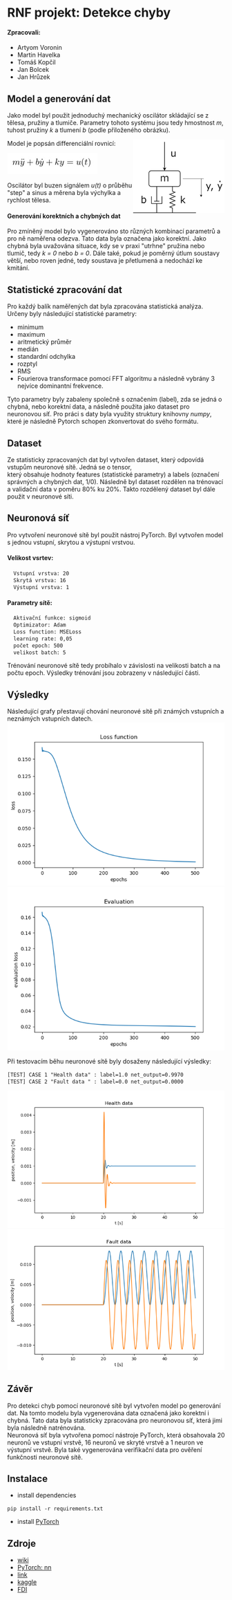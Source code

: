 # RNF projekt: Detekce chyby

#### Zpracovali: 
- Artyom Voronin
- Martin Havelka
- Tomáš Kopčil
- Jan Bolcek
- Jan Hrůzek

## Model a generování dat
Jako model byl použit jednoduchý mechanický oscilátor skládající se z tělesa, pružiny a tlumiče. Parametry tohoto
systému jsou tedy hmostnost *m*, tuhost pružiny *k* a tlumení *b* (podle přiloženého obrázku).

<img align="right" width="213" height="170" src="doc/img/harmonic_oscillator.png">

Model je popsán differenciální rovnicí:

![](doc/img/model_eq.png)

Oscilátor byl buzen signálem *u(t)* o průběhu "step" a sinus a měrena byla výchylka a rychlost tělesa.

#### Generování korektních a chybných dat
Pro zmíněný model bylo vygenerováno sto různých kombinací parametrů a pro ně naměřena odezva. Tato data byla označena
jako korektní.
Jako chybná byla uvažována situace, kdy se v praxi "utrhne" pružina nebo tlumič, tedy *k = 0* nebo *b = 0*. Dále také,
pokud je poměrný útlum soustavy větší, nebo roven jedné, tedy soustava je přetlumená a nedochází ke kmitání. 

## Statistické zpracování dat
Pro každý balík naměřených dat byla zpracována statistická analýza. Určeny byly následující statistické parametry:
- minimum
- maximum
- aritmetický průměr
- medián
- standardní odchylka
- rozptyl
- RMS
- Fourierova transformace pomocí FFT algoritmu a následně vybrány 3 nejvíce dominantní frekvence.

Tyto parametry byly zabaleny společně s označením (label), zda se jedná o chybná, nebo korektní data, a následně
použita jako dataset pro neuronovou síť.
Pro práci s daty byla využity struktury knihovny *numpy*, které je následně Pytorch schopen zkonvertovat do svého
formátu.
## Dataset
Ze statisticky zpracovaných dat byl vytvořen dataset, který odpovídá vstupům neuronové sítě. Jedná se o tensor,  
který obsahuje hodnoty features (statistické parametry) a labels (označení správných a chybných dat, 1/0). Následně byl
dataset rozdělen na trénovací a validační data v poměru 80% ku 20%. Takto rozdělený dataset byl dále použit v neuronové
síti.

## Neuronová síť
Pro vytvoření neuronové sítě byl použit nástroj PyTorch. Byl vytvořen model s jednou vstupní, skrytou a výstupní
vrstvou.  

  #### Velikost vsrtev:
      Vstupní vrstva: 20
      Skrytá vrstva: 16
      Výstupní vrstva: 1

  #### Parametry sítě:
      Aktivační funkce: sigmoid
      Optimizator: Adam 
      Loss function: MSELoss 
      learning rate: 0,05 
      počet epoch: 500 
      velikost batch: 5

Trénování neuronové sítě tedy probíhalo v závislosti na velikosti batch a na počtu epoch. Výsledky trénování jsou
zobrazeny v následující části. 

## Výsledky

Následující grafy přestavují chování neuronové sítě při známých vstupních a neznámých vstupních datech.
<img src="doc/img/loss.png">
<img src="doc/img/eval.png">

Při testovacím běhu neuronové sítě byly dosaženy následující výsledky:
```shell
[TEST] CASE 1 "Health data" : label=1.0 net_output=0.9970
[TEST] CASE 2 "Fault data " : label=0.0 net_output=0.0000
```

<img src="doc/img/health.png">
<img src="doc/img/fault.png">

## Závěr
Pro detekci chyb pomocí neuronové sítě byl vytvořen model po generování dat. Na tomto modelu byla vygenerována data
označená jako korektní i chybná. Tato data byla statisticky zpracována pro neuronovou síť, která jimi byla následně
natrénována.  
Neuronová síť byla vytvořena pomocí nástroje PyTorch, která obsahovala 20 neuronů ve vstupní vrstvě, 16 neuronů ve skryté
vrstvě a 1 neuron ve výstupní vrstvě.
Byla také vygenerována verifikační data pro ověření funkčnosti neuronové sítě.

## Instalace 
- install dependencies
```shell
pip install -r requirements.txt
```
- install [PyTorch](https://pytorch.org/get-started/locally/)

## Zdroje
- [wiki](https://en.wikipedia.org/wiki/Fault_detection_and_isolation)
- [PyTorch: nn](https://pytorch.org/tutorials/beginner/pytorch_with_examples.html#pytorch-nn)
- [link](https://www.sciencedirect.com/science/article/pii/S1876610218304831)
- [kaggle](https://www.kaggle.com/c/vsb-power-line-fault-detection/notebooks)
- [FDI](https://www.researchgate.net/publication/221412815_Fault_detection_methods_A_literature_survey/)
